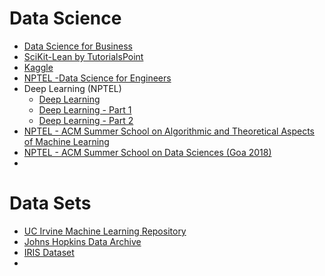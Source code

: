 
# Data Science

* [Data Science for Business](https://www.amazon.com/Data-Science-Business-Data-Analytic-Thinking/dp/1449361323/)
* [SciKit-Lean by TutorialsPoint](https://www.tutorialspoint.com/scikit_learn/index.htm)
* [Kaggle](https://www.kaggle.com/)
* [NPTEL -Data Science for Engineers](https://nptel.ac.in/courses/106/106/106106179/)
* Deep Learning (NPTEL)
  * [Deep Learning](https://nptel.ac.in/courses/106/105/106105215/)
  * [Deep Learning - Part 1](https://nptel.ac.in/courses/106/106/106106184/)
  * [Deep Learning - Part 2](https://nptel.ac.in/courses/106/106/106106201/)
* [NPTEL - ACM Summer School on Algorithmic and Theoretical Aspects of Machine Learning](https://nptel.ac.in/courses/128/106/128106011/)
* [NPTEL - ACM Summer School on Data Sciences (Goa 2018)](https://nptel.ac.in/courses/128/106/128106002/)
*

# Data Sets
* [UC Irvine Machine Learning Repository](http://archive.ics.uci.edu/ml/datasets.php)
* [Johns Hopkins Data Archive](https://archive.data.jhu.edu/)
* [IRIS Dataset](https://archive.ics.uci.edu/ml/datasets/iris)
* 
